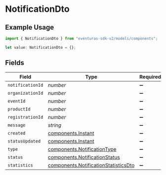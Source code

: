 # NotificationDto

## Example Usage

```typescript
import { NotificationDto } from "eventuras-sdk-v2/models/components";

let value: NotificationDto = {};
```

## Fields

| Field                                                                                        | Type                                                                                         | Required                                                                                     | Description                                                                                  |
| -------------------------------------------------------------------------------------------- | -------------------------------------------------------------------------------------------- | -------------------------------------------------------------------------------------------- | -------------------------------------------------------------------------------------------- |
| `notificationId`                                                                             | *number*                                                                                     | :heavy_minus_sign:                                                                           | N/A                                                                                          |
| `organizationId`                                                                             | *number*                                                                                     | :heavy_minus_sign:                                                                           | N/A                                                                                          |
| `eventId`                                                                                    | *number*                                                                                     | :heavy_minus_sign:                                                                           | N/A                                                                                          |
| `productId`                                                                                  | *number*                                                                                     | :heavy_minus_sign:                                                                           | N/A                                                                                          |
| `registrationId`                                                                             | *number*                                                                                     | :heavy_minus_sign:                                                                           | N/A                                                                                          |
| `message`                                                                                    | *string*                                                                                     | :heavy_minus_sign:                                                                           | N/A                                                                                          |
| `created`                                                                                    | [components.Instant](../../models/components/instant.md)                                     | :heavy_minus_sign:                                                                           | N/A                                                                                          |
| `statusUpdated`                                                                              | [components.Instant](../../models/components/instant.md)                                     | :heavy_minus_sign:                                                                           | N/A                                                                                          |
| `type`                                                                                       | [components.NotificationType](../../models/components/notificationtype.md)                   | :heavy_minus_sign:                                                                           | N/A                                                                                          |
| `status`                                                                                     | [components.NotificationStatus](../../models/components/notificationstatus.md)               | :heavy_minus_sign:                                                                           | N/A                                                                                          |
| `statistics`                                                                                 | [components.NotificationStatisticsDto](../../models/components/notificationstatisticsdto.md) | :heavy_minus_sign:                                                                           | N/A                                                                                          |